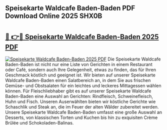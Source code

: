 ## Speisekarte Waldcafe Baden-Baden PDF Download Online 2025 SHX0B

# <h2><a href="http://gcdgkmq.nevu.top/?p=Speisekarte+Waldcafe+Baden-Baden">🔗 👉🔴 Speisekarte Waldcafe Baden-Baden 2025 PDF</a></h2>

[![Speisekarte Waldcafe Baden-Baden 2025 PDF](https://i.imgur.com/dBaPXMq.png)](http://gcdgkmq.nevu.top/?p=Speisekarte+Waldcafe+Baden-Baden)
Die Speisekarte Waldcafe Baden-Baden ist nicht nur eine Liste von Gerichten in einem Restaurant oder Café, sondern auch Ihre Gelegenheit, etwas zu finden, das für Ihren Geschmack köstlich und geeignet ist. Wir bieten auf unserer Speisekarte Waldcafe Baden-Baden einen Salatbereich an, in dem Sie aus frischen Gemüse- und Obstsalaten für ein leichtes und leckeres Mittagessen wählen können. Für Fleischliebhaber gibt es auf unserer Speisekarte Waldcafe Baden-Baden eine Auswahl an Gerichten: Rindfleisch, Schweinefleisch, Huhn und Fisch. Unseren Auserwählten bieten wir köstliche Gerichte wie Schaschlik und Steak an, die im Feuer der alten Wälder zubereitet werden. Unsere Speisekarte Waldcafe Baden-Baden umfasst eine große Auswahl an Desserts, von klassischen Torten und Kuchen bis hin zu exquisiten Crème Brûlée und Schokoladen-Balinas.
